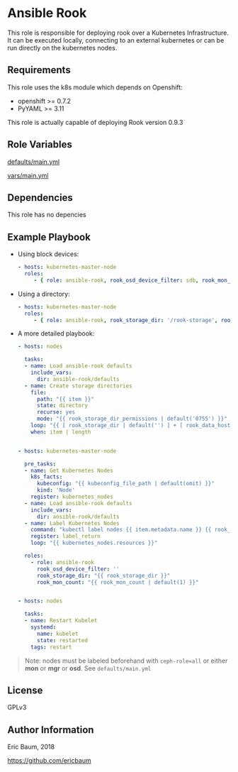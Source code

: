 Ansible Rook
=========

This role is responsible for deploying rook over a
Kubernetes Infrastructure. It can be executed locally,
connecting to an external kubernetes or can be run directly
on the kubernetes nodes.

Requirements
------------

This role uses the k8s module which depends on Openshift:

* openshift >= 0.7.2
* PyYAML >= 3.11

This role is actually capable of deploying Rook version 0.9.3

Role Variables
--------------

[defaults/main.yml](defaults/main.yml)

[vars/main.yml](vars/main.yml)

Dependencies
------------

This role has no depencies

Example Playbook
----------------
- Using block devices:
    ```yaml
    - hosts: kubernetes-master-node
      roles:
         - { role: ansible-rook, rook_osd_device_filter: sdb, rook_mon_count: 1 }
    ```
- Using a directory:
    ```yaml
    - hosts: kubernetes-master-node
      roles:
         - { role: ansible-rook, rook_storage_dir: '/rook-storage', rook_mon_count: 3 }
    ```
- A more detailed playbook:
    ```yaml
    - hosts: nodes

      tasks:
      - name: Load ansible-rook defaults
        include_vars:
          dir: ansible-rook/defaults
      - name: Create storage directories
        file:
          path: "{{ item }}"
          state: directory
          recurse: yes
          mode: "{{ rook_storage_dir_permissions | default('0755') }}"
        loop: "{{ [ rook_storage_dir | default('') ] + [ rook_data_host_path | default('') ] }}"
        when: item | length


    - hosts: kubernetes-master-node

      pre_tasks:
      - name: Get Kubernetes Nodes
        k8s_facts:
          kubeconfig: "{{ kubeconfig_file_path | default(omit) }}"
          kind: 'Node'
        register: kubernetes_nodes
      - name: Load ansible-rook defaults
        include_vars:
          dir: ansible-rook/defaults
      - name: Label Kubernetes Nodes
        command: "kubectl label nodes {{ item.metadata.name }} {{ rook_node_label_key }}={{ rook_node_label_all }} --overwrite=true"
        register: label_return
        loop: "{{ kubernetes_nodes.resources }}"

      roles:
        - role: ansible-rook
          rook_osd_device_filter: ''
          rook_storage_dir: "{{ rook_storage_dir }}"
          rook_mon_count: "{{ rook_mon_count | default(1) }}"


    - hosts: nodes

      tasks:
      - name: Restart Kubelet
        systemd:
          name: kubelet
          state: restarted
        tags: restart
    ```

> Note: nodes must be labeled beforehand with `ceph-role=all` or either **mon** or **mgr** or **osd**.
> See `defaults/main.yml`

License
-------

GPLv3

Author Information
------------------

Eric Baum, 2018

https://github.com/ericbaum
